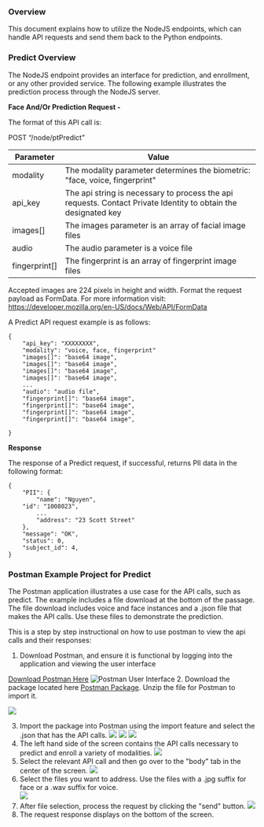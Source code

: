 ### Overview 

This document explains how to utilize the NodeJS endpoints, which can handle API requests and send them back to the Python endpoints.

### Predict Overview

The NodeJS endpoint provides an interface for prediction, and enrollment, or any other provided service. The following example illustrates the prediction process through the NodeJS server.


**Face And/Or Prediction Request -**

The format of this API call is: 

POST “/node/ptPredict”

|Parameter      |            Value|
|----------|--------------| 
|modality | The modality parameter determines the biometric: "face, voice, fingerprint" |
|api_key       |         The api string is necessary to process the api requests. Contact Private Identity to obtain the designated key |
|images[]       | The images parameter is an array of facial image files |
|audio | The audio parameter is a voice file |
|fingerprint[]  | The fingerprint is an array of fingerprint image files |

Accepted images are 224 pixels in height and width. Format the request payload as FormData. For more information visit: https://developer.mozilla.org/en-US/docs/Web/API/FormData

A Predict API request example is as follows:
```
{
    "api_key": "XXXXXXXX",
    "modality": "voice, face, fingerprint"
    "images[]": "base64 image",
    "images[]": "base64 image",
    "images[]": "base64 image", 
    "images[]": "base64 image",
    ...
    "audio": "audio file",
    "fingerprint[]": "base64 image",
    "fingerprint[]": "base64 image",
    "fingerprint[]": "base64 image", 
    "fingerprint[]": "base64 image",

}
```

**Response**

The response of a Predict request, if successful, returns PII data in the following format:
```
{
    "PII": {
        "name": "Nguyen",
	"id": "1008023",
        ...
        "address": "23 Scott Street"
    },
    "message": "OK",
    "status": 0,
    "subject_id": 4,
}
```

### Postman Example Project for Predict

The Postman application illustrates a use case for the API calls, such as predict. The example includes a file download at the bottom of the passage. The file download includes voice and face instances and a .json file that makes the API calls.  Use these files to demonstrate the prediction.

This is a step by step instructional on how to use postman to view the api calls and their responses:

1. Download Postman, and ensure it is functional by logging into the application and viewing the user interface

[Download Postman Here](https://www.postman.com/downloads/)
![Postman User Interface](https://github.com/openinfer/PrivateIdentity/blob/master/images/Postman%20UI.png)
2. Download the package located here [Postman Package](https://github.com/openinfer/PrivateIdentity/blob/master/JSEndpoint/EnrollMaterialandCalls.zip). Unzip the file for Postman to import it. 

![](https://github.com/openinfer/PrivateIdentity/blob/master/images/DownloadLocation.png)

3. Import the package into Postman using the import feature and select the .json that has the API calls.
![](https://github.com/openinfer/PrivateIdentity/blob/master/images/Import_Location.png)
![](https://github.com/openinfer/PrivateIdentity/blob/master/images/Import_Location_2.png)
![](https://github.com/openinfer/PrivateIdentity/blob/master/images/Import_Location_3.png)
4. The left hand side of the screen contains the API calls necessary to predict and enroll a variety of modalities.
![](https://github.com/openinfer/PrivateIdentity/blob/master/images/PostMan_Collection.png)
5. Select the relevant API call and then go over to the "body" tab in the center of the screen.
![](https://github.com/openinfer/PrivateIdentity/blob/master/images/Postman_Body_Location.png)
6. Select the files you want to address. Use the files with a .jpg suffix for face or a .wav suffix for voice.  
![](https://github.com/openinfer/PrivateIdentity/blob/master/images/File_Selection_Location.png)
7. After file selection, process the request by clicking the "send" button.
![](https://github.com/openinfer/PrivateIdentity/blob/master/images/API_Selection+Body.png)
8. The request response displays on the bottom of the screen.


